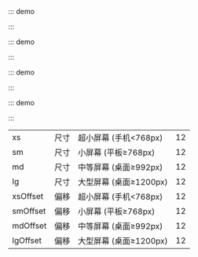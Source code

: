 ::: demo

<template>
  <lay-row space="10">
     <lay-col md="6"><div class="grid-demo">1</div></lay-col>
     <lay-col md="6"><div class="grid-demo grid-demo-bg1">2</div></lay-col>
     <lay-col md="3"><div class="grid-demo">3</div></lay-col>
     <lay-col md="3"><div class="grid-demo grid-demo-bg1">4</div></lay-col>
     <lay-col md="3"><div class="grid-demo">5</div></lay-col>
     <lay-col md="3"><div class="grid-demo grid-demo-bg1">6</div></lay-col>
  </lay-row>
</template>

<script>
import { ref } from 'vue'

export default {
  setup() {
    return {
    }
  }
}
</script>

<style>
.grid-demo-bg1 {
    background-color: #63BA79;
}
.grid-demo {
    padding: 10px;
    line-height: 50px;
    border-radius: 4px;
    text-align: center;
    background-color: #79C48C;
    color: #fff;
}
</style>

:::

::: demo

<template>
  <lay-row space="10">
     <lay-col md="6"><div class="grid-demo">1</div></lay-col>
     <lay-col md="3" mdOffset="3"><div class="grid-demo grid-demo-bg1">2</div></lay-col>
  </lay-row>
</template>

<script>
import { ref } from 'vue'

export default {
  setup() {
    return {
    }
  }
}
</script>

<style>
.grid-demo-bg1 {
    background-color: #63BA79;
}
.grid-demo {
    padding: 10px;
    line-height: 50px;
    border-radius: 4px;
    text-align: center;
    background-color: #79C48C;
    color: #fff;
}
</style>
:::

::: demo

<template>
  <lay-row space="10">
     <lay-col md="6" sm="6" xs="12"><div class="grid-demo">1</div></lay-col>
     <lay-col md="6" sm="6" xs="12"><div class="grid-demo grid-demo-bg1">2</div></lay-col>
  </lay-row>
</template>

<script>
import { ref } from 'vue'

export default {
  setup() {
    return {
    }
  }
}
</script>

:::

::: demo

<template>
  <lay-container fluid>
    <lay-row space="10">
      <lay-col md="2" sm="6" xs="12"><div class="grid-demo">1</div></lay-col>
      <lay-col md="2" sm="6" xs="12"><div class="grid-demo grid-demo-bg1">2</div></lay-col>
      <lay-col md="2" sm="6" xs="12"><div class="grid-demo">3</div></lay-col>
      <lay-col md="2" sm="6" xs="12"><div class="grid-demo grid-demo-bg1">4</div></lay-col>
      <lay-col md="2" sm="6" xs="12"><div class="grid-demo">5</div></lay-col>
      <lay-col md="2" sm="6" xs="12"><div class="grid-demo grid-demo-bg1">6</div></lay-col>
    </lay-row>
  </lay-container>
</template>

<script>
import { ref } from 'vue'

export default {
  setup() {
    return {
    }
  }
}
</script>

:::

|  |  |  |  |
|--|--|--|--|
| xs | 尺寸 | 超小屏幕 (手机<768px) | 12 |
| sm | 尺寸 | 小屏幕 (平板≥768px) | 12 |
| md | 尺寸 | 中等屏幕 (桌面≥992px) | 12 |
| lg | 尺寸 | 大型屏幕 (桌面≥1200px) | 12 |
| xsOffset | 偏移 | 超小屏幕 (手机<768px) | 12 |
| smOffset | 偏移 | 小屏幕 (平板≥768px) | 12 |
| mdOffset | 偏移 | 中等屏幕 (桌面≥992px) | 12 |
| lgOffset | 偏移 | 大型屏幕 (桌面≥1200px) | 12 |